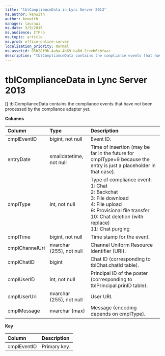 ```yaml
---
title: "tblComplianceData in Lync Server 2013"
ms.author: kenwith
author: kenwith
manager: laurawi
ms.date: 3/9/2015
ms.audience: ITPro
ms.topic: article
ms.prod: office-online-server
localization_priority: Normal
ms.assetid: 05b28f9b-4aba-4b69-ba8d-2ceeb6cbfaac
description: "tblComplianceData contains the compliance events that have not been processed by the compliance adapter yet."
---
```


# tblComplianceData in Lync Server 2013
[]
tblComplianceData contains the compliance events that have not been processed by the compliance adapter yet.
  
**Columns**

|**Column**|**Type**|**Description**|
|:-----|:-----|:-----|
|cmplEventID  <br/> |bigint, not null  <br/> |Event ID.  <br/> |
|entryDate  <br/> |smalldatetime, not null  <br/> |Time of insertion (may be far in the future for cmplType=9 because the entry is just a placeholder in that case).  <br/> |
|cmplType  <br/> |int, not null  <br/> | Type of compliance event:  <br/>  1: Chat  <br/>  2: Backchat  <br/>  3: File download  <br/>  4: File upload  <br/>  9: Provisional file transfer  <br/>  10: Chat deletion (with replace)  <br/>  11: Chat purging  <br/> |
|cmplTime  <br/> |bigint, not null  <br/> |Time stamp for the event.  <br/> |
|cmplChannelUri  <br/> |nvarchar (255), not null  <br/> |Channel Uniform Resource Identifier (URI).  <br/> |
|cmplChatID  <br/> |bigint  <br/> |Chat ID (corresponding to tblChat.chatId table).  <br/> |
|cmplUserID  <br/> |int, not null  <br/> |Principal ID of the poster (corresponding to tblPrincipal.prinID table).  <br/> |
|cmplUserUri  <br/> |nvarchar (255), not null  <br/> |User URI.  <br/> |
|cmplMessage  <br/> |nvarchar (max)  <br/> |Message (encoding depends on cmplType).  <br/> |
   
**Key**

|**Column**|**Description**|
|:-----|:-----|
|cmplEventID  <br/> |Primary key.  <br/> |
   

